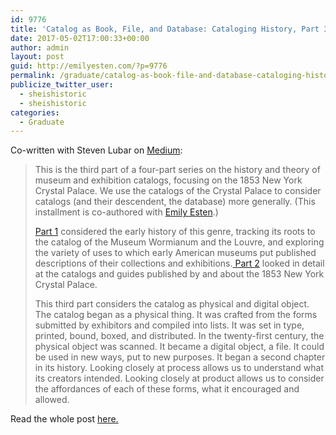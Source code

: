 ```yaml
---
id: 9776
title: 'Catalog as Book, File, and Database: Cataloging History, Part 3'
date: 2017-05-02T17:00:33+00:00
author: admin
layout: post
guid: http://emilyesten.com/?p=9776
permalink: /graduate/catalog-as-book-file-and-database-cataloging-history-part-3/
publicize_twitter_user:
  - sheishistoric
  - sheishistoric
categories:
  - Graduate
---
```

Co-written with Steven Lubar on <a href="https://medium.com/@lubar/catalog-as-book-file-and-database-ac954096152e" target="_blank" rel="noopener noreferrer">Medium</a>:

> This is the third part of a four-part series on the history and theory of museum and exhibition catalogs, focusing on the 1853 New York Crystal Palace. We use the catalogs of the Crystal Palace to consider catalogs (and their descendent, the database) more generally. (This installment is co-authored with <a class="markup--anchor markup--p-anchor" href="https://www.hastac.org/u/sheishistoric" target="_blank" rel="nofollow noopener noreferrer">Emily Esten</a>.)
> 
> <p id="f5fc" class="graf graf--p graf-after--figure">
>   <a class="markup--anchor markup--p-anchor" href="https://medium.com/@lubar/cataloging-history-eac876941db6" target="_blank" rel="noopener noreferrer">Part 1</a> considered the early history of this genre, tracking its roots to the catalog of the Museum Wormianum and the Louvre, and exploring the variety of uses to which early American museums put published descriptions of their collections and exhibitions.<a class="markup--anchor markup--p-anchor" href="https://medium.com/@lubar/the-new-york-crystal-palace-catalogs-b09d1f2bd20e" target="_blank" rel="noopener noreferrer"> Part 2</a> looked in detail at the catalogs and guides published by and about the 1853 New York Crystal Palace.
> </p>
> 
> <p id="32ee" class="graf graf--p graf-after--p">
>   This third part considers the catalog as physical and digital object. The catalog began as a physical thing. It was crafted from the forms submitted by exhibitors and compiled into lists. It was set in type, printed, bound, boxed, and distributed. In the twenty-first century, the physical object was scanned. It became a digital object, a file. It could be used in new ways, put to new purposes. It began a second chapter in its history. Looking closely at process allows us to understand what its creators intended. Looking closely at product allows us to consider the affordances of each of these forms, what it encouraged and allowed.
> </p>

Read the whole post [here.](https://medium.com/@lubar/catalog-as-book-file-and-database-ac954096152e)